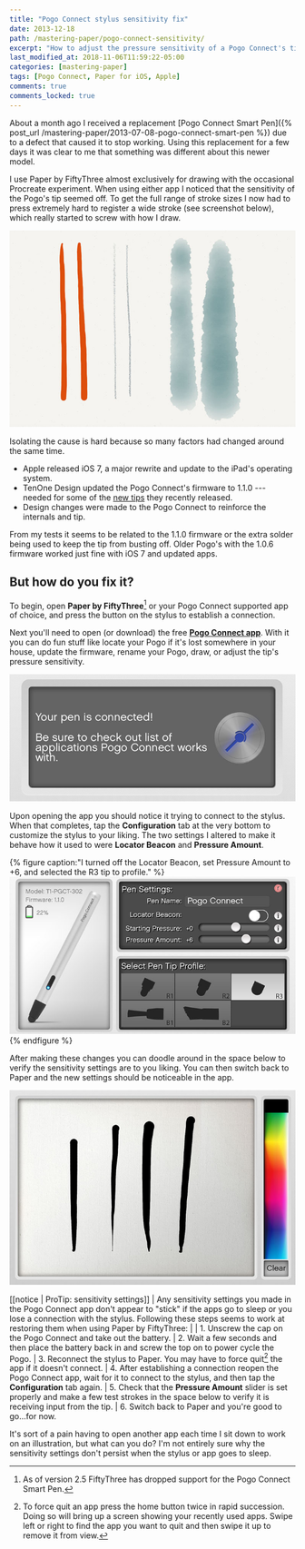 ```yaml
---
title: "Pogo Connect stylus sensitivity fix"
date: 2013-12-18
path: /mastering-paper/pogo-connect-sensitivity/
excerpt: "How to adjust the pressure sensitivity of a Pogo Connect's tip with firmware v1.1.0."
last_modified_at: 2018-11-06T11:59:22-05:00
categories: [mastering-paper]
tags: [Pogo Connect, Paper for iOS, Apple]
comments: true
comments_locked: true
---
```


About a month ago I received a replacement [Pogo Connect Smart Pen]({% post_url /mastering-paper/2013-07-08-pogo-connect-smart-pen %}) due to a defect that caused it to stop working. Using this replacement for a few days it was clear to me that something was different about this newer model.

I use Paper by FiftyThree almost exclusively for drawing with the occasional Procreate experiment. When using either app I noticed that the sensitivity of the Pogo's tip seemed off. To get the full range of stroke sizes I now had to press extremely hard to register a wide stroke (see screenshot below), which really started to screw with how I draw.

![Calibrated Pogo Connect line comparison](../../images/pogo-connect-sensitivity-lines.jpg)

Isolating the cause is hard because so many factors had changed around the same time.

* Apple released iOS 7, a major rewrite and update to the iPad's operating system.
* TenOne Design updated the Pogo Connect's firmware to 1.1.0 --- needed for some of the [new tips](http://tenonedesign.com/connect.php) they recently released.
* Design changes were made to the Pogo Connect to reinforce the internals and tip.

From my tests it seems to be related to the 1.1.0 firmware or the extra solder being used to keep the tip from busting off. Older Pogo's with the 1.0.6 firmware worked just fine with iOS 7 and updated apps.

## But how do you fix it?

To begin, open **Paper by FiftyThree**[^pogo-paper] or your Pogo Connect supported app of choice, and press the button on the stylus to establish a connection.

[^pogo-paper]: As of version 2.5 FiftyThree has dropped support for the Pogo Connect Smart Pen.

Next you'll need to open (or download) the free [**Pogo Connect app**](https://itunes.apple.com/us/app/pogo-connect/id566688179?mt=8&at=11l5Vp&ct=website). With it you can do fun stuff like locate your Pogo if it's lost somewhere in your house, update the firmware, rename your Pogo, draw, or adjust the tip's pressure sensitivity.

![Connected](../../images/pogo-connect-app-connecting.jpg)

Upon opening the app you should notice it trying to connect to the stylus. When that completes, tap the **Configuration** tab at the very bottom to customize the stylus to your liking. The two settings I altered to make it behave how it used to were **Locator Beacon** and **Pressure Amount**.

{% figure caption:"I turned off the Locator Beacon, set Pressure Amount to +6, and selected the R3 tip to profile." %}
![Pogo Connect app settings screen](../../images/pogo-connect-app-settings.jpg)
{% endfigure %}

After making these changes you can doodle around in the space below to verify the sensitivity settings are to you liking. You can then switch back to Paper and the new settings should be noticeable in the app.

![Pogo Connect app doodle test](../../images/pogo-connect-app-doodle.jpg)

[[notice | ProTip: sensitivity settings]]
| Any sensitivity settings you made in the Pogo Connect app don't appear to "stick" if the apps go to sleep or you lose a connection with the stylus. Following these steps seems to work at restoring them when using Paper by FiftyThree:
|
| 1. Unscrew the cap on the Pogo Connect and take out the battery.
| 2. Wait a few seconds and then place the battery back in and screw the top on to power cycle the Pogo.
| 3. Reconnect the stylus to Paper. You may have to force quit[^force-quit] the app if it doesn't connect.
| 4. After establishing a connection reopen the Pogo Connect app, wait for it to connect to the stylus, and then tap the **Configuration** tab again.
| 5. Check that the **Pressure Amount** slider is set properly and make a few test strokes in the space below to verify it is receiving input from the tip.
| 6. Switch back to Paper and you're good to go...for now.

[^force-quit]: To force quit an app press the home button twice in rapid succession. Doing so will bring up a screen showing your recently used apps. Swipe left or right to find the app you want to quit and then swipe it up to remove it from view.

It's sort of a pain having to open another app each time I sit down to work on an illustration, but what can you do? I'm not entirely sure why the sensitivity settings don't persist when the stylus or app goes to sleep.

